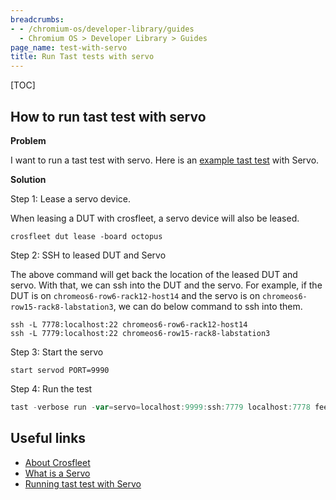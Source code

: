 ```yaml
---
breadcrumbs:
- - /chromium-os/developer-library/guides
  - Chromium OS > Developer Library > Guides
page_name: test-with-servo
title: Run Tast tests with servo
---
```


[TOC]

## How to run tast test with servo

**Problem**

I want to run a tast test with servo. Here is an
[example tast test](https://crsrc.org/o/src/platform/tast-tests/src/chromiumos/tast/remote/bundles/cros/feedback/launch_feedback_from_power_button.go)
with Servo.

**Solution**

Step 1: Lease a servo device.

When leasing a DUT with crosfleet, a servo device will also be leased.

```
crosfleet dut lease -board octopus
```

Step 2: SSH to leased DUT and Servo

The above command will get back the location of the leased DUT and servo. With
that, we can ssh into the DUT and the servo. For example, if the DUT is on
`chromeos6-row6-rack12-host14` and the servo is on
`chromeos6-row15-rack8-labstation3`, we can do below command to ssh into them.

```
ssh -L 7778:localhost:22 chromeos6-row6-rack12-host14
ssh -L 7779:localhost:22 chromeos6-row15-rack8-labstation3
```

Step 3: Start the servo

```
start servod PORT=9990
```

Step 4: Run the test

```go
tast -verbose run -var=servo=localhost:9999:ssh:7779 localhost:7778 feedback.LaunchFeedbackFromPowerButton
```

## Useful links

-   [About Crosfleet](http://go/crosfleet-cli#dut-lease)
-   [What is a Servo](http://g3doc/company/teams/chrome/ops/fleet/fleet-ops/docs/team-ref/team-ref-servo-tips)
-   [Running tast test with Servo](http://go/cros-cheat#running-a-tast-test-with-a-servo-dependency-on-a-lab-device)
